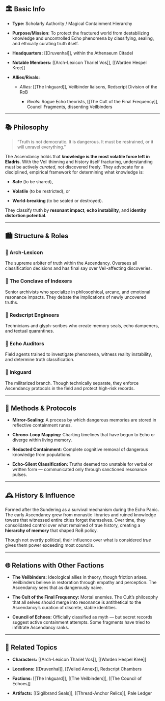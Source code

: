 ## 🏛️ Basic Info

- **Type:** Scholarly Authority / Magical Containment Hierarchy
    
- **Purpose/Mission:** To protect the fractured world from destabilizing knowledge and uncontrolled Echo phenomena by classifying, sealing, and ethically curating truth itself.
    
- **Headquarters:** [[Druvenhal]], within the Athenaeum Citadel
    
- **Notable Members:** [[Arch-Lexicon Thariel Vos]], [[Warden Hespel Kree]]
    
- **Allies/Rivals:**
    
    - _Allies:_ [[The Inkguard]], Veilbinder liaisons, Redscript Division of the RoB
        
	    - _Rivals:_ Rogue Echo theorists, [[The Cult of the Final Frequency]], Council Fragments, dissenting Veilbinders
        

---

## 📚 Philosophy

> “Truth is not democratic. It is dangerous. It must be restrained, or it will unravel everything.”

The Ascendancy holds that **knowledge is the most volatile force left in Eladris**. With the Veil thinning and history itself fracturing, understanding must be actively _curated_, not discovered freely. They advocate for a disciplined, empirical framework for determining what knowledge is:

- **Safe** (to be shared),
    
- **Volatile** (to be restricted), or
    
- **World-breaking** (to be sealed or destroyed).
    

They classify truth by **resonant impact**, **echo instability**, and **identity distortion potential**.

---

## 🏙️ Structure & Roles

### 🔹 Arch-Lexicon

The supreme arbiter of truth within the Ascendancy. Oversees all classification decisions and has final say over Veil-affecting discoveries.

### 🔹 The Conclave of Indexers

Senior archivists who specialize in philosophical, arcane, and emotional resonance impacts. They debate the implications of newly uncovered truths.

### 🔹 Redscript Engineers

Technicians and glyph-scribes who create memory seals, echo dampeners, and textual quarantines.

### 🔹 Echo Auditors

Field agents trained to investigate phenomena, witness reality instability, and determine truth classification.

### 🔹 Inkguard

The militarized branch. Though technically separate, they enforce Ascendancy protocols in the field and protect high-risk records.

---

## 📖 Methods & Protocols

- **Mirror-Sealing:** A process by which dangerous memories are stored in reflective containment runes.
    
- **Chrono-Loop Mapping:** Charting timelines that have begun to Echo or diverge within living memory.
    
- **Redacted Containment:** Complete cognitive removal of dangerous knowledge from populations.
    
- **Echo-Silent Classification:** Truths deemed too unstable for verbal or written form — communicated only through sanctioned resonance pulses.
    

---

## 🕰️ History & Influence

Formed after the Sundering as a survival mechanism during the Echo Panic. The early Ascendancy grew from monastic libraries and ruined knowledge towers that witnessed entire cities forget themselves. Over time, they consolidated control over what remained of true history, creating a **hierarchy of memory** that shaped RoB policy.

Though not overtly political, their influence over what is considered _true_ gives them power exceeding most councils.

---

## 🌐 Relations with Other Factions

- **The Veilbinders:** Ideological allies in theory, though friction arises. Veilbinders believe in restoration through empathy and perception. The Ascendancy sees that as dangerously naive.
    
- **The Cult of the Final Frequency:** Mortal enemies. The Cult’s philosophy that all selves should merge into resonance is antithetical to the Ascendancy’s curation of discrete, stable identities.
    
- **Council of Echoes:** Officially classified as myth — but secret records suggest active containment attempts. Some fragments have tried to infiltrate Ascendancy ranks.
    

---

## 🔗 Related Topics

- **Characters:** [[Arch-Lexicon Thariel Vos]], [[Warden Hespel Kree]]
    
- **Locations:** [[Druvenhal]], [[Veiled Annex]], Redscript Chambers
    
- **Factions:** [[The Inkguard]], [[The Veilbinders]], [[The Council of Echoes]]
    
- **Artifacts:** [[Sigilbrand Seals]], [[Thread-Anchor Relics]], Pale Ledger